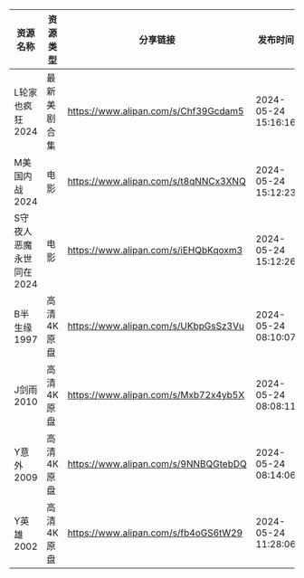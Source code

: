 | 资源名称           | 资源类型   | 分享链接                                 | 发布时间                |
| -------------- | ------ | ------------------------------------ | ------------------- |
| L轮家也疯狂2024     | 最新美剧合集 | https://www.alipan.com/s/Chf39Gcdam5 | 2024-05-24 15:16:16 |
| M美国内战2024      | 电影     | https://www.alipan.com/s/t8qNNCx3XNQ | 2024-05-24 15:12:23 |
| S守夜人恶魔永世同在2024 | 电影     | https://www.alipan.com/s/iEHQbKqoxm3 | 2024-05-24 15:12:26 |
| B半生缘1997       | 高清4K原盘 | https://www.alipan.com/s/UKbpGsSz3Vu | 2024-05-24 08:10:07 |
| J剑雨2010        | 高清4K原盘 | https://www.alipan.com/s/Mxb72x4yb5X | 2024-05-24 08:08:11 |
| Y意外2009        | 高清4K原盘 | https://www.alipan.com/s/9NNBQGtebDQ | 2024-05-24 08:14:06 |
| Y英雄2002        | 高清4K原盘 | https://www.alipan.com/s/fb4oGS6tW29 | 2024-05-24 11:28:06 |
